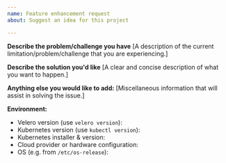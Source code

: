 ```yaml
---
name: Feature enhancement request
about: Suggest an idea for this project

---
```


**Describe the problem/challenge you have**
[A description of the current limitation/problem/challenge that you are experiencing.]


**Describe the solution you'd like**
[A clear and concise description of what you want to happen.]


**Anything else you would like to add:**
[Miscellaneous information that will assist in solving the issue.]


**Environment:**

- Velero version (use `velero version`):
- Kubernetes version (use `kubectl version`):
- Kubernetes installer & version:
- Cloud provider or hardware configuration:
- OS (e.g. from `/etc/os-release`):
